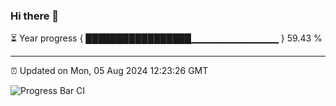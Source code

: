 ### Hi there 👋

⏳ Year progress { █████████████████▁▁▁▁▁▁▁▁▁▁▁▁▁ } 59.43 %

---

⏰ Updated on Mon, 05 Aug 2024 12:23:26 GMT

![Progress Bar CI](https://github.com/liununu/liununu/workflows/Progress%20Bar%20CI/badge.svg)
